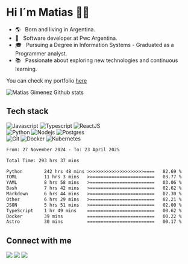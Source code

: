 # Hi I´m Matias 👋🏽

-   🌎 &nbsp; Born and living in Argentina.
-   💼 &nbsp; Software developer at Pwc Argentina.
-   🎓 &nbsp; Pursuing a Degree in Information Systems - Graduated as a Programmer analyst.
-   📚 &nbsp; Passionate about exploring new technologies and continuous learning.

You can check my portfolio <a href="https://matiasgimenez.vercel.app/">here</a>

<img src='https://github-readme-stats.vercel.app/api?username=matiagimenez&show_icons=true&theme=tokyonight&border_radius=5&include_all_commits=true&count_private=true&card_width=400&hide_border=true' alt="Matias Gimenez Github stats">

## Tech stack

![Javascript](https://img.shields.io/badge/JavaScript-F7DF1E.svg?style=for-the-badge&logo=javascript&logoColor=white)
![Typescript](https://img.shields.io/badge/TypeScript-007ACC?style=for-the-badge&logo=typescript&logoColor=white)
![ReactJS](https://img.shields.io/badge/-ReactJS-%2361DAFB?style=for-the-badge&logo=react&logoColor=white)
<br/>
![Python](https://img.shields.io/badge/python-3670A0?style=for-the-badge&logo=python&logoColor=ffdd54)
![Nodejs](https://img.shields.io/badge/Node.js-43853D.svg?style=for-the-badge&logo=node.js&logoColor=white)
![Postgres](https://img.shields.io/badge/PostgreSQL-316192?style=for-the-badge&logo=postgresql&logoColor=white)
<br/>
![Git](https://img.shields.io/badge/GIT-E44C30?style=for-the-badge&logo=git&logoColor=white)
![Docker](https://img.shields.io/badge/Docker-2CA5E0?style=for-the-badge&logo=docker&logoColor=white)
![Kubernetes](https://img.shields.io/badge/kubernetes-%23326ce5.svg?style=for-the-badge&logo=kubernetes&logoColor=white)

<!--START_SECTION:waka-->

```txt
From: 27 November 2024 - To: 23 April 2025

Total Time: 293 hrs 37 mins

Python        242 hrs 48 mins >>>>>>>>>>>>>>>>>>>>>====   82.69 %
TOML          11 hrs 3 mins   >========================   03.77 %
YAML          8 hrs 58 mins   >========================   03.06 %
Bash          7 hrs 42 mins   >========================   02.62 %
Markdown      6 hrs 44 mins   >========================   02.30 %
Other         6 hrs 29 mins   >========================   02.21 %
JSON          5 hrs 51 mins   >========================   02.00 %
TypeScript    1 hr 49 mins    =========================   00.62 %
Docker        39 mins         =========================   00.22 %
Astro         30 mins         =========================   00.17 %
```

<!--END_SECTION:waka-->

## Connect with me

<p>
<a href="https://www.linkedin.com/in/matiagimenez"><img src="https://img.shields.io/badge/LinkedIn-0077B5?style=for-the-badge&logo=linkedin&logoColor=white"/></a>
<a href="https://www.github.com/matiagimenez"><img src="https://img.shields.io/badge/GitHub-100000?style=for-the-badge&logo=github&logoColor=white"/></a>
<a href="https://www.codewars.com/users/m4tias"><img src="https://img.shields.io/badge/Codewars-B1361E?style=for-the-badge&logo=Codewars&logoColor=white"/></a>
</p>
